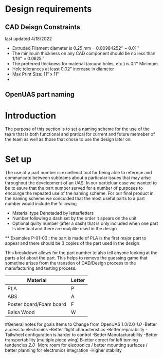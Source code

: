 # Design requirements 

## CAD Deisgn Constraints 
last updated 4/18/2022

* Extruded Filament diameter is 0.25 mm = 0.00984252’’ ~ 0.01’’
* The minimum thickness on any CAD component should be no less than 1/16’’ = 0.0625’’
* The preferred thickness for material (around holes, etc.) is 0.1’’ Minimum
* Hole tolerances at least 0.02’’ increase in diameter
* Max Print Size: 11” x 11’’
* 
## OpenUAS part naming 
# Introduction 
The purpose of this section is to set a naming scheme for the use of the team that is both functional and pratical for current and future memeber of the team as well as those that chose to use the design later on. 

# Set up 
The use of a part number is excellenct tool for being able to refernce and communcate between subteams about a particular issues that may arise throughout the development of an UAS. 
In our particluar case we wanted to be to esure that the part number served for a number of purposes to encourge the repeated use of the naming scheme. For our final product in the naming scheme
we conculded that the most useful parts to a part number would include the following

* Material type Denotaded by letter/letters 
* Number following a dash set by the order it apears on the unit 
* Optional quilty number (after a dash) that is only included when one part is identical and there are mulptile used in the design

** Examples 
P-01-03   :  the part is made of PLA is the first major part to appear and there should be 3 copies of the part used in the design. 

This breakdown allows for the part number to also tell anyone looking at the parts a lot about the part. This helps to remove the guessing game that sometime arises 
from the transtion of CAD/Design process to the manufacturing and testing process. 

| Material | Letter | 
| ---| --------|
| PLA | P |
| ABS | A |
| Poster board/Foam board| F |
| Balsa Wood | W | 




#General notes for goals 
Items to Change from OpenUAS 1.0/2.0 
*1.0*
-Better access to electronics
-Better flight characteristics
-Better reparability
-Tailwheel configuration is harder to control
-Better Manufacturability
-Better transportability (multiple piece wing)
B-etter corect for left turning tendencies
*2.0* 
-More room for electronics / better mounting surfaces / better planning for electronics integration
-Higher stability 
